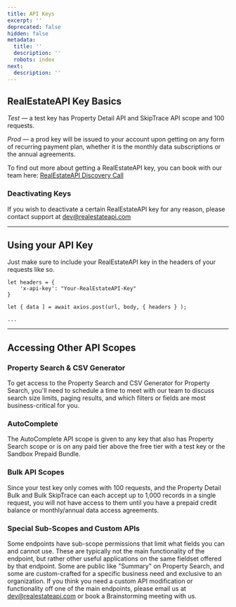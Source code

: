 ```yaml
---
title: API Keys
excerpt: ''
deprecated: false
hidden: false
metadata:
  title: ''
  description: ''
  robots: index
next:
  description: ''
---
```

## **RealEstateAPI Key Basics**

*Test* —  a test key has Property Detail API and SkipTrace API scope and 100 requests.  

*Prod* — a prod key will be issued to your account upon getting on any form of recurring payment plan, whether it is the monthly data subscriptions or the annual agreements.

To find out more about getting a RealEstateAPI key, you can book with our team here: [RealEstateAPI Discovery Call](https://calendly.com/d/g6f-xkt-dx3/discovery-call)

### Deactivating Keys

If you wish to deactivate a certain RealEstateAPI key for any reason, please contact support at [dev@realestateapi.com](mailto:dev@realestateapi.com)

***

## Using your API Key

Just make sure to include your RealEstateAPI key in the headers of your requests like so.

```
let headers = {
	'x-api-key': "Your-RealEstateAPI-Key" 
}

let { data ] = await axios.post(url, body, { headers } );

...
```

***

## **Accessing Other API Scopes**

### Property Search & CSV Generator

To get access to the Property Search and CSV Generator for Property Search, you'll need to schedule a time to meet with our team to discuss search size limits, paging results, and which filters or fields are most business-critical for you. 

### AutoComplete

The AutoComplete API scope is given to any key that also has Property Search scope or is on any paid tier above the free tier with a test key or the Sandbox Prepaid Bundle.

### Bulk API Scopes

Since your test key only comes with 100 requests, and the Property Detail Bulk and Bulk SkipTrace can each accept up to 1,000 records in a single request, you will not have access to them until you have a prepaid credit balance or monthly/annual data access agreements.

### Special Sub-Scopes and Custom APIs

Some endpoints have sub-scope permissions that limit what fields you can and cannot use. These are typically not the main functionality of the endpoint, but rather other useful applications on the same fieldset offered by that endpoint. Some are public like "Summary" on Property Search, and some are custom-crafted for a specific business need and exclusive to an organization. If you think you need a custom API modification or functionality off one of the main endpoints, please email us at [dev@realestateapi.com](mailto:dev@realestateapi.com) or book a Brainstorming meeting with us.
